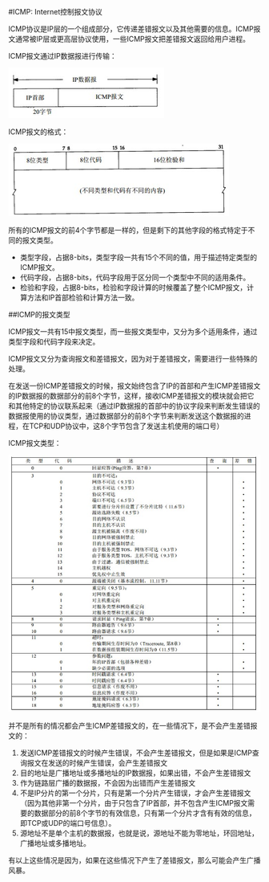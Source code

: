 #ICMP: Internet控制报文协议

ICMP协议是IP层的一个组成部分，它传递差错报文以及其他需要的信息。ICMP报文通常被IP层或更高层协议使用，一些ICMP报文把差错报文返回给用户进程。

ICMP报文通过IP数据报进行传输：

![IP数据报中ICMP报文](./image/IP数据报中ICMP报文.jpg "IP数据报中ICMP报文")

ICMP报文的格式：

![ICMP报文格式](./image/ICMP报文格式.jpg "ICMP报文格式")

所有的ICMP报文的前4个字节都是一样的，但是剩下的其他字段的格式特定于不同的报文类型。

* 类型字段，占据8-bits，类型字段一共有15个不同的值，用于描述特定类型的ICMP报文。
* 代码字段，占据8-bits，代码字段用于区分同一个类型中不同的适用条件。
* 检验和字段，占据8-bits，检验和字段计算的时候覆盖了整个ICMP报文，计算方法和IP首部检验和计算方法一致。

##ICMP的报文类型

ICMP报文一共有15中报文类型，而一些报文类型中，又分为多个适用条件，通过类型字段和代码字段来决定。

ICMP报文又分为查询报文和差错报文，因为对于差错报文，需要进行一些特殊的处理。

在发送一份ICMP差错报文的时候，报文始终包含了IP的首部和产生ICMP差错报文的IP数据报的数据部分的前8个字节，这样，接收ICMP差错报文的模块就会把它和其他特定的协议联系起来（通过IP数据报的首部中的协议字段来判断发生错误的数据报使用的协议类型，通过数据部分的前8个字节来判断发送这个数据报的进程，在TCP和UDP协议中，这8个字节包含了发送主机使用的端口号）

ICMP报文类型：

![ICMP报文类型](./image/ICMP报文类型.jpg "ICMP报文类型")

并不是所有的情况都会产生ICMP差错报文的，在一些情况下，是不会产生差错报文的：

1. 发送ICMP差错报文的时候产生错误，不会产生差错报文，但是如果是ICMP查询报文在发送的时候产生错误，会产生差错报文
2. 目的地址是广播地址或多播地址的IP数据报，如果出错，不会产生差错报文
3. 作为链路层广播的数据报，不会因为出错而产生差错报文
4. 不是IP分片的第一个分片，只有是第一个分片产生错误，才会产生差错报文（因为其他非第一个分片，由于只包含了IP首部，并不包含产生ICMP报文需要的数据部分的前8个字节的有效信息，只有第一个分片才含有有效的信息，即TCP或UDP的端口号信息）。
5. 源地址不是单个主机的数据报，也就是说，源地址不能为零地址，环回地址，广播地址或多播地址。

有以上这些情况是因为，如果在这些情况下产生了差错报文，那么可能会产生广播风暴。
